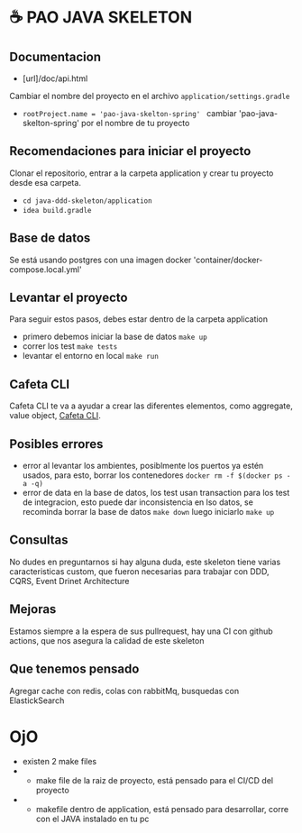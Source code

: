 # ☕ PAO JAVA SKELETON

## Documentacion
-  [url]/doc/api.html

Cambiar el nombre del proyecto en el archivo `application/settings.gradle`
-  `rootProject.name = 'pao-java-skelton-spring' ` cambiar  'pao-java-skelton-spring' por el nombre de tu proyecto


## Recomendaciones para iniciar el proyecto
Clonar el repositorio, entrar a la carpeta application y crear tu proyecto desde esa carpeta. 
-  `cd java-ddd-skeleton/application`
-  `idea build.gradle`

## Base de datos
Se está usando postgres con una imagen docker 'container/docker-compose.local.yml' 


## Levantar el proyecto
Para seguir estos pasos, debes estar dentro de la carpeta application
-  primero debemos iniciar la base de datos `make up`
-  correr los test `make tests`
-  levantar el entorno en local `make run`

## Cafeta CLI

Cafeta CLI te va a ayudar a crear las diferentes elementos, como aggregate, value object, [Cafeta CLI](https://github.com/lacafetalab/lcl-cli).

## Posibles errores
-  error al levantar los ambientes, posiblmente los puertos ya estén usados, para esto, borrar los contenedores  `docker rm -f $(docker ps -a -q)`
-  error de data en la base de datos, los test usan transaction para los test de integracion, esto puede dar inconsistencia en lso datos, se recominda borrar la base de datos `make down` luego iniciarlo `make up`

## Consultas
No dudes en preguntarnos si hay alguna duda, este skeleton tiene varias caracteristicas custom, que fueron necesarias para trabajar con DDD, CQRS, Event Drinet Architecture

## Mejoras
Estamos siempre a la espera de sus pullrequest, hay una CI con github actions, que nos asegura la calidad de este skeleton 

## Que tenemos pensado
Agregar cache con redis, colas con rabbitMq, busquedas con ElastickSearch

# OjO
-  existen 2 make files
-  -  make file de la raiz de proyecto, está pensado para el CI/CD del proyecto
-  -  makefile dentro de application, está pensado para desarrollar, corre con el JAVA instalado en tu pc  
